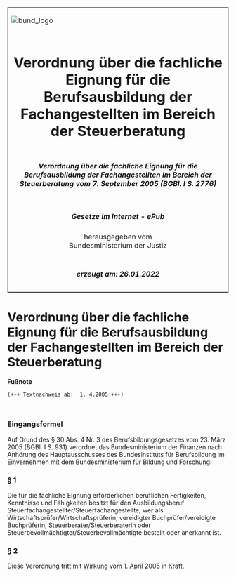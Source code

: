<span id="DECKBLATT.html"></span>

<table border="0" frame="border" width="100%">

<tr valign="top">

<td align="left">

![bund\_logo](BfJ_2021_Web_de_de.gif)

</td>

<td align="right">

 

</td>

</tr>

<tr align="center" valign="middle">

<td colspan="2">

# Verordnung über die fachliche Eignung für die Berufsausbildung der Fachangestellten im Bereich der Steuerberatung

</td>

</tr>

<tr align="center" valign="middle">

<td colspan="2">

##### Verordnung über die fachliche Eignung für die Berufsausbildung der Fachangestellten im Bereich der Steuerberatung vom 7. September 2005 (BGBl. I S. 2776)

</td>

</tr>

<tr align="center" valign="middle">

<td colspan="2">

  
  

##### Gesetze im Internet - ePub  
  
herausgegeben vom  
Bundesministerium der Justiz

</td>

</tr>

<tr align="center" valign="bottom">

<td colspan="2">

  
  

##### erzeugt am: 26.01.2022

</td>

</tr>

</table>

<span id="BJNR277600005.html"></span>

# Verordnung über die fachliche Eignung für die Berufsausbildung der Fachangestellten im Bereich der Steuerberatung

<div>

  
**Fußnote**

<div class="jnhtml">

<div>

<div class="jurAbsatz">

  

``` 
(+++ Textnachweis ab:  1. 4.2005 +++)

 
```

</div>

</div>

</div>

</div>

<span id="BJNR277600005BJNE000100000.html"></span>

### Eingangsformel  

<div>

<div class="jnhtml">

<div>

<div class="jurAbsatz">

Auf Grund des § 30 Abs. 4 Nr. 3 des Berufsbildungsgesetzes vom 23. März
2005 (BGBl. I S. 931) verordnet das Bundesministerium der Finanzen nach
Anhörung des Hauptausschusses des Bundesinstituts für Berufsbildung im
Einvernehmen mit dem Bundesministerium für Bildung und Forschung:

</div>

</div>

</div>

</div>

<span id="BJNR277600005BJNE000200000.html"></span>

### § 1  

<div>

<div class="jnhtml">

<div>

<div class="jurAbsatz">

Die für die fachliche Eignung erforderlichen beruflichen Fertigkeiten,
Kenntnisse und Fähigkeiten besitzt für den Ausbildungsberuf
Steuerfachangestellter/Steuerfachangestellte, wer als
Wirtschaftsprüfer/Wirtschaftsprüferin, vereidigter
Buchprüfer/vereidigte Buchprüferin, Steuerberater/Steuerberaterin oder
Steuerbevollmächtigter/Steuerbevollmächtigte bestellt oder anerkannt
ist.

</div>

</div>

</div>

</div>

<span id="BJNR277600005BJNE000300000.html"></span>

### § 2  

<div>

<div class="jnhtml">

<div>

<div class="jurAbsatz">

Diese Verordnung tritt mit Wirkung vom 1. April 2005 in Kraft.

</div>

</div>

</div>

</div>

